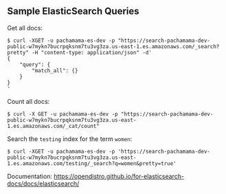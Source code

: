 ## Sample ElasticSearch Queries

Get all docs:

```
$ curl -XGET -u pachamama-es-dev -p "https://search-pachamama-dev-public-w7mykn7bucrpqksnm7tu3vg3za.us-east-1.es.amazonaws.com/_search?pretty" -H "content-type: application/json" -d'
{
    "query": {
        "match_all": {}
    }
}
'
```

Count all docs:

```
$ curl -X GET -u pachamama-es-dev -p "https://search-pachamama-dev-public-w7mykn7bucrpqksnm7tu3vg3za.us-east-1.es.amazonaws.com/_cat/count"
```

Search the `testing` index for the term `women`:

```
$ curl -XGET -u pachamama-es-dev -p 'https://search-pachamama-dev-public-w7mykn7bucrpqksnm7tu3vg3za.us-east-1.es.amazonaws.com/testing/_search?q=women&pretty=true'
```

Documentation: https://opendistro.github.io/for-elasticsearch-docs/docs/elasticsearch/
